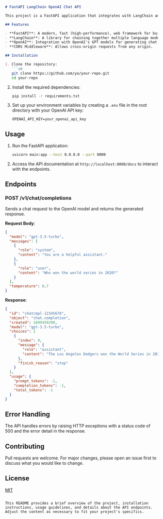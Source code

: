 

```markdown:README.md
# FastAPI LangChain OpenAI Chat API

This project is a FastAPI application that integrates with LangChain and OpenAI to provide a chat API. It allows users to send chat messages and receive responses generated by the OpenAI  model.

## Features

- **FastAPI**: A modern, fast (high-performance), web framework for building APIs with Python 3.7+ based on standard Python type hints.
- **LangChain**: A library for chaining together multiple language models.
- **OpenAI**: Integration with OpenAI's GPT models for generating chat responses.
- **CORS Middleware**: Allows cross-origin requests from any origin.

## Installation

1. Clone the repository:
   ```sh
   git clone https://github.com/yo/your-repo.git
   cd your-repo
   ```

2. Install the required dependencies:
   ```sh
   pip install -r requirements.txt
   ```

3. Set up your environment variables by creating a `.env` file in the root directory with your OpenAI API key:
   ```
   OPENAI_API_KEY=your_openai_api_key
   ```

## Usage

1. Run the FastAPI application:
   ```sh
   uvicorn main:app --host 0.0.0.0 --port 8000
   ```

2. Access the API documentation at `http://localhost:8000/docs` to interact with the endpoints.

## Endpoints

### POST /v1/chat/completions

Sends a chat request to the OpenAI model and returns the generated response.

**Request Body**:
```json
{
  "model": "gpt-3.5-turbo",
  "messages": [
    {
      "role": "system",
      "content": "You are a helpful assistant."
    },
    {
      "role": "user",
      "content": "Who won the world series in 2020?"
    }
  ],
  "temperature": 0.7
}
```

**Response**:
```json
{
  "id": "chatcmpl-12345678",
  "object": "chat.completion",
  "created": 1609459200,
  "model": "gpt-3.5-turbo",
  "choices": [
    {
      "index": 0,
      "message": {
        "role": "assistant",
        "content": "The Los Angeles Dodgers won the World Series in 2020."
      },
      "finish_reason": "stop"
    }
  ],
  "usage": {
    "prompt_tokens": -1,
    "completion_tokens": -1,
    "total_tokens": -1
  }
}
```

## Error Handling

The API handles errors by raising HTTP exceptions with a status code of 500 and the error detail in the response.

## Contributing

Pull requests are welcome. For major changes, please open an issue first to discuss what you would like to change.

## License

[MIT](https://choosealicense.com/licenses/mit/)
```

This README provides a brief overview of the project, installation instructions, usage guidelines, and details about the API endpoints. Adjust the content as necessary to fit your project's specifics.